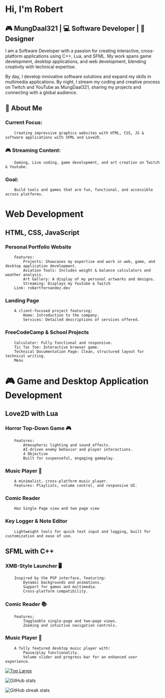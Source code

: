 # Hi, I'm Robert

## 🎮 MungDaal321 | 💻 Software Developer | 🎨 Designer

I am a Software Developer with a passion for creating interactive, cross-platform applications using C++, Lua, and SFML. My work spans game development, desktop applications, and web development, blending creativity with technical expertise.

By day, I develop innovative software solutions and expand my skills in multimedia applications. By night, I stream my coding and creative process on Twitch and YouTube as MungDaal321, sharing my projects and connecting with a global audience.

## 🚀 About Me

### Current Focus: 
        Creating impressive graphics websites with HTML, CSS, JS & software applications with SFML and Love2D.

### 🎮 Streaming Content: 
        Gaming, Live coding, game development, and art creation on Twitch & Youtube.

### Goal: 
        Build tools and games that are fun, functional, and accessible across platforms.





# Web Development 
## HTML, CSS, JavaScript

### Personal Portfolio Website
        Features:
            Projects: Showcases my expertise and work in web, game, and desktop application development.
            Aviation Tools: Includes weight & balance calculators and weather analysis.
            Art Gallery: A display of my personal artworks and designs.
            Streaming: Displays my Youtube & Twitch
        Link: robertfernandez.dev

### Landing Page
        A client-focused project featuring:
            Home: Introduction to the company.
            Services: Detailed descriptions of services offered.

### FreeCodeCamp & School Projects
        Calculator: Fully functional and responsive.
        Tic Tac Toe: Interactive browser game.
        Technical Documentation Page: Clean, structured layout for technical writing.
        Menu

# 🎮 Game and Desktop Application Development
## Love2D with Lua

### Horror Top-Down Game 🎮
        Features:
            Atmospheric lighting and sound effects.
            AI-driven enemy behavior and player interactions.
            4 Objective
            Built for suspenseful, engaging gameplay.

### Music Player 🎵
        A minimalist, cross-platform music player.
        Features: Playlists, volume control, and responsive UI.

### Comic Reader
        Has Single Page view and two page view

### Key Logger & Note Editor
        Lightweight tools for quick text input and logging, built for customization and ease of use.

## SFML with C++

### XMB-Style Launcher 🖥️
        Inspired by the PSP interface, featuring:
            Dynamic backgrounds and animations.
            Support for games and multimedia.
            Cross-platform compatibility.

### Comic Reader 📚
        Features:
            Toggleable single-page and two-page views.
            Zooming and intuitive navigation controls.

### Music Player 🎵
        A fully featured desktop music player with:
            Pause/play functionality.
            Volume slider and progress bar for an enhanced user experience.

[![Top Langs](https://github-readme-stats.vercel.app/api/top-langs/?username=robfernan)](https://github.com/anuraghazra/github-readme-stats)

![GitHub stats](https://github-readme-stats.vercel.app/api?username=robfernan&show_icons=true)  


![GitHub streak stats](https://streak-stats.demolab.com/?user=robfernan)  

